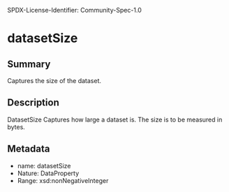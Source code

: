 SPDX-License-Identifier: Community-Spec-1.0

# datasetSize

## Summary

Captures the size of the dataset.

## Description

DatasetSize Captures how large a dataset is.
The size is to be measured in bytes.

## Metadata

- name: datasetSize
- Nature: DataProperty
- Range: xsd:nonNegativeInteger
